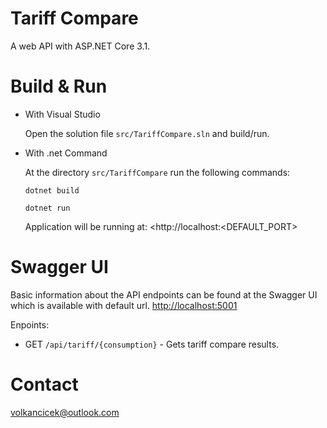 # Tariff Compare
A web API with ASP.NET Core 3.1.

# Build & Run

* With Visual Studio

    Open the solution file <code>src/TariffCompare.sln</code> and build/run.

* With .net Command

    At the directory `src/TariffCompare` run the following commands:

    `dotnet build`

    `dotnet run`

    Application will be running at:
    <http://localhost:<DEFAULT_PORT>


# Swagger UI
Basic information about the API endpoints can be found at the Swagger UI which is available with default url.
<http://localhost:5001>

Enpoints:
- GET `/api/tariff/{consumption}` - Gets tariff compare results.


# Contact
volkancicek@outlook.com
 
